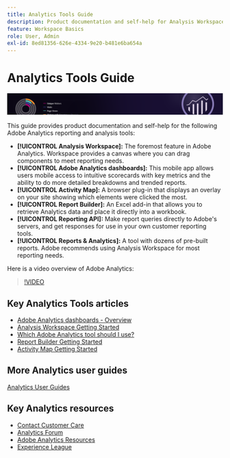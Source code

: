 ```yaml
---
title: Analytics Tools Guide
description: Product documentation and self-help for Analysis Workspace, Adobe Analytics dashboards, Activity Map, Report Builder, Reporting API, and Reports & Analytics.
feature: Workspace Basics
role: User, Admin
exl-id: 8ed81356-626e-4334-9e20-b481e6ba654a
---
```

# Analytics Tools Guide

![Banner](../../assets/doc_banner_analyze.png)

This guide provides product documentation and self-help for the following Adobe Analytics reporting and analysis tools:

* **[!UICONTROL Analysis Workspace]:** The foremost feature in Adobe Analytics. Workspace provides a canvas where you can drag components to meet reporting needs.
* **[!UICONTROL Adobe Analytics dashboards]:** This mobile app allows users mobile access to intuitive scorecards with key metrics and the ability to do more detailed breakdowns and trended reports.
* **[!UICONTROL Activity Map]:** A browser plug-in that displays an overlay on your site showing which elements were clicked the most.
* **[!UICONTROL Report Builder]:** An Excel add-in that allows you to retrieve Analytics data and place it directly into a workbook.
* **[!UICONTROL Reporting API]:** Make report queries directly to Adobe's servers, and get responses for use in your own customer reporting tools.
* **[!UICONTROL Reports & Analytics]:** A tool with dozens of pre-built reports. Adobe recommends using Analysis Workspace for most reporting needs.

Here is a video overview of Adobe Analytics:

>[!VIDEO](https://video.tv.adobe.com/v/27429/?quality=12)

## Key Analytics Tools articles

* [Adobe Analytics dashboards - Overview](/help/analyze/mobile-app/home.md)
* [Analysis Workspace Getting Started](analysis-workspace/home.md)
* [Which Adobe Analytics tool should I use?](/help/admin/c-analytics-product-comparison/which-analytics-tool.md)
* [Report Builder Getting Started](report-builder/home.md)
* [Activity Map Getting Started](activity-map/activity-map.md)

## More Analytics user guides

[Analytics User Guides](https://experienceleague.adobe.com/docs/analytics.html)

## Key Analytics resources

* [Contact Customer Care](https://experienceleague.adobe.com/?support-solution=Analytics#support)
* [Analytics Forum](https://forums.adobe.com/community/experience-cloud/analytics-cloud/analytics)
* [Adobe Analytics Resources](https://forums.adobe.com/message/10660755)
* [Experience League](https://landing.adobe.com/experience-league/)
